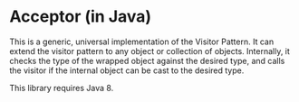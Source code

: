 # Acceptor (in Java)

This is a generic, universal implementation of the Visitor Pattern. It can
extend the visitor pattern to any object or collection of objects. Internally,
it checks the type of the wrapped object against the desired type, and calls the
visitor if the internal object can be cast to the desired type.

This library requires Java 8.
